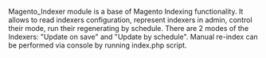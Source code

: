 Magento_Indexer module is a base of Magento Indexing functionality. It allows to read indexers configuration, represent indexers in admin, control their mode, run their regenerating by schedule.
There are 2 modes of the Indexers: "Update on save" and "Update by schedule". Manual re-index can be performed via console by running index.php script.
